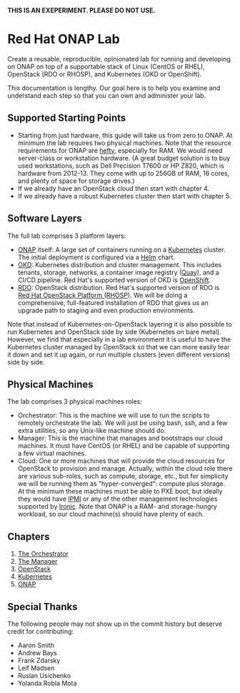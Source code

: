 **THIS IS AN EXEPERIMENT. PLEASE DO NOT USE.**

Red Hat ONAP Lab
================

Create a reusable, reproducible, opinionated lab for running and developing on ONAP on top of a
supportable stack of Linux (CentOS or RHEL), OpenStack (RDO or RHOSP), and Kubernetes (OKD or
OpenShift).

This documentation is lengthy. Our goal here is to help you examine and understand each step so that
you can own and administer your lab.


Supported Starting Points
-------------------------

* Starting from just hardware, this guide will take us from zero to ONAP. At minimum the lab
  requires two physical machines. Note that the resource requirements for ONAP are
  [hefty](https://wiki.onap.org/display/DW/Minimal+Assets+for+Physical+Lab), especially for RAM.
  We would need server-class or workstation hardware. (A great budget solution is to buy used
  workstations, such as Dell Precision T7600 or HP Z820, which is hardware from 2012-13. They come
  with up to 256GB of RAM, 16 cores, and plenty of space for storage drives.)
* If we already have an OpenStack cloud then start with chapter 4.
* If we already have a robust Kubernetes cluster then start with chapter 5.


Software Layers
---------------

The full lab comprises 3 platform layers:

* [ONAP](https://www.onap.org/) itself: A large set of containers running on a
  [Kubernetes](https://kubernetes.io/) cluster. The initial deployment is configured via a
  [Helm](https://helm.sh/) chart. 
* [OKD](https://www.okd.io/): Kubernetes distribution and cluster management. This includes tenants,
  storage, networks, a container image registry ([Quay](https://www.openshift.com/products/quay)),
  and a CI/CD pipeline. Red Hat's supported version of OKD is
  [OpenShift](https://www.openshift.com/).
* [RDO](https://www.rdoproject.org/): OpenStack distribution.
  Red Hat's supported version of RDO is
  [Red Hat OpenStack Platform (RHOSP)](https://www.redhat.com/en/technologies/linux-platforms/openstack-platform).
  We will be doing a comprehensive, full-featured installation of RDO that gives us an upgrade path
  to staging and even production environments.  

Note that instead of Kubernetes-on-OpenStack layering it is also possible to run Kubernetes and
OpenStack side by side (Kubernetes on bare metal). However, we find that especially in a lab
environment it is useful to have the Kubernetes cluster managed by OpenStack so that we can more
easily tear it down and set it up again, or run multiple clusters (even different versions) side by
side.


Physical Machines
-----------------

The lab comprises 3 physical machines roles:

* Orchestrator: This is the machine we will use to run the scripts to remotely orchestrate the lab.
  We will just be using bash, ssh, and a few extra utilities, so any Unix-like machine should do.
* Manager: This is the machine that manages and bootstraps our cloud machines. It must have CentOS
  (or RHEL) and be capable of supporting a few virtual machines.
* Cloud: One or more machines that will provide the cloud resources for OpenStack to provision and
  manage. Actually, within the cloud role there are various sub-roles, such as compute, storage,
  etc., but for simplicity we will be running them as "hyper-converged": compute plus storage.
  At the minimum these machines must be able to PXE boot, but ideally they would have
  [IPMI](https://en.wikipedia.org/wiki/Intelligent_Platform_Management_Interface) or any of the
  other management technologies supported by
  [Ironic](https://docs.openstack.org/ironic/latest/admin/drivers.html). Note that ONAP is a RAM-
  and storage-hungry workload, so our cloud machine(s) should have plenty of each.


Chapters
--------

1. [The Orchestrator](doc/orchestrator.md)
2. [The Manager](doc/manager.md)
3. [OpenStack](doc/openstack.md)
4. [Kubernetes](doc/kubernetes.md)
5. [ONAP](doc/onap.md)


Special Thanks
--------------

The following people may not show up in the commit history but deserve credit for contributing:

* Aaron Smith
* Andrew Bays
* Frank Zdarsky
* Leif Madsen
* Ruslan Usichenko
* Yolanda Robla Mota
